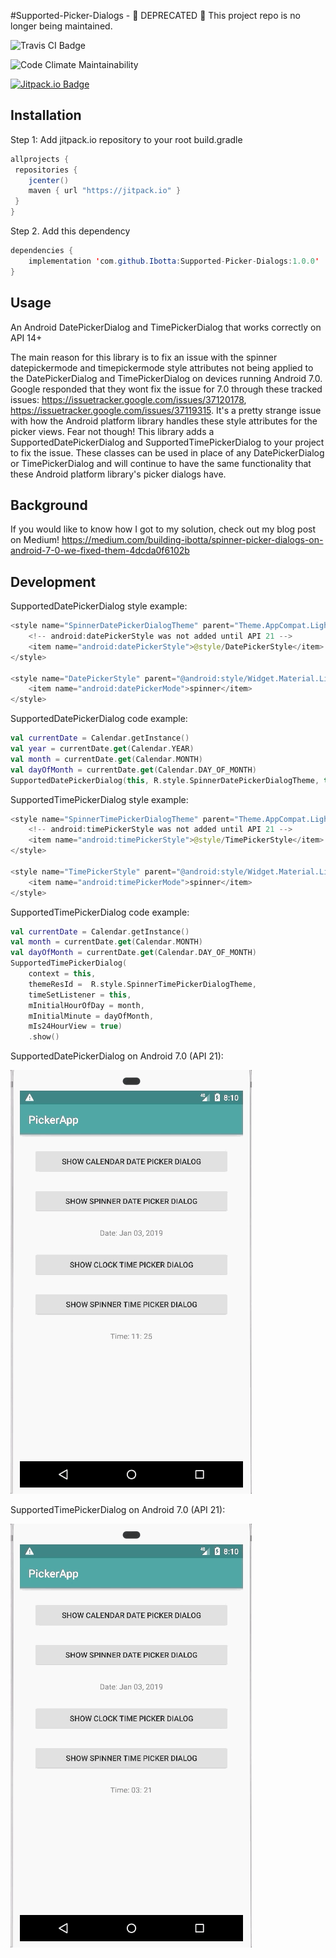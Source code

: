 #Supported-Picker-Dialogs - 🛑  DEPRECATED 🛑 
This project repo is no longer being maintained.

![Travis CI Badge](https://travis-ci.com/Ibotta/Supported-Picker-Dialogs.svg?token=a1Fz6AJc1ZbpXy1CH2gh&branch=master)

![Code Climate Maintainability](https://api.codeclimate.com/v1/badges/6e38eba221c06f300681/maintainability)

[![Jitpack.io Badge](https://jitpack.io/v/Ibotta/Supported-Picker-Dialogs.svg)](https://jitpack.io/#Ibotta/Supported-Picker-Dialogs)

## Installation
Step 1: Add jitpack.io repository to your root build.gradle
```java
allprojects {
 repositories {
    jcenter()
    maven { url "https://jitpack.io" }
 }
}
```
Step 2. Add this dependency
```java
dependencies {
    implementation 'com.github.Ibotta:Supported-Picker-Dialogs:1.0.0'
}
```

## Usage
An Android DatePickerDialog and TimePickerDialog that works correctly on API 14+

The main reason for this library is to fix an issue with the spinner datepickermode and timepickermode style attributes not being applied to
the DatePickerDialog and TimePickerDialog on devices running Android 7.0. Google responded that they wont fix the issue for 7.0 through these tracked
issues: https://issuetracker.google.com/issues/37120178, https://issuetracker.google.com/issues/37119315.
It's a pretty strange issue with how the Android platform library handles these style attributes for the picker views.
Fear not though! This library adds a SupportedDatePickerDialog and SupportedTimePickerDialog to your project to fix the issue. These classes can be used in place
of any DatePickerDialog or TimePickerDialog and will continue to have the same functionality that these Android platform library's picker dialogs have.

## Background
If you would like to know how I got to my solution, check out my blog post on Medium! https://medium.com/building-ibotta/spinner-picker-dialogs-on-android-7-0-we-fixed-them-4dcda0f6102b

## Development
SupportedDatePickerDialog style example:
```java
<style name="SpinnerDatePickerDialogTheme" parent="Theme.AppCompat.Light.Dialog">
    <!-- android:datePickerStyle was not added until API 21 -->
    <item name="android:datePickerStyle">@style/DatePickerStyle</item>
</style>

<style name="DatePickerStyle" parent="@android:style/Widget.Material.Light.DatePicker">
    <item name="android:datePickerMode">spinner</item>
</style>
```
SupportedDatePickerDialog code example:
```kotlin
val currentDate = Calendar.getInstance()
val year = currentDate.get(Calendar.YEAR)
val month = currentDate.get(Calendar.MONTH)
val dayOfMonth = currentDate.get(Calendar.DAY_OF_MONTH)
SupportedDatePickerDialog(this, R.style.SpinnerDatePickerDialogTheme, this, year, month, dayOfMonth).show()
```

SupportedTimePickerDialog style example:
```java
<style name="SpinnerTimePickerDialogTheme" parent="Theme.AppCompat.Light.Dialog">
    <!-- android:timePickerStyle was not added until API 21 -->
    <item name="android:timePickerStyle">@style/TimePickerStyle</item>
</style>

<style name="TimePickerStyle" parent="@android:style/Widget.Material.Light.TimePicker">
    <item name="android:timePickerMode">spinner</item>
</style>
```
SupportedTimePickerDialog code example:
```kotlin
val currentDate = Calendar.getInstance()
val month = currentDate.get(Calendar.MONTH)
val dayOfMonth = currentDate.get(Calendar.DAY_OF_MONTH)
SupportedTimePickerDialog(
    context = this,
    themeResId =  R.style.SpinnerTimePickerDialogTheme,
    timeSetListener = this,
    mInitialHourOfDay = month,
    mInitialMinute = dayOfMonth,
    mIs24HourView = true)
    .show()
```

SupportedDatePickerDialog on Android 7.0 (API 21):

![Supported Date Picker Dialog](SupportedDatePickerDialog.gif)

SupportedTimePickerDialog on Android 7.0 (API 21):

![Supported Time Picker Dialog](SupportedTimePickerDialog.gif)
